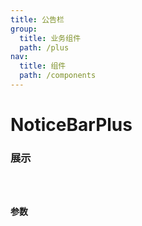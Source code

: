 ```yaml
---
title: 公告栏
group: 
  title: 业务组件
  path: /plus
nav:
  title: 组件
  path: /components
---
```


# NoticeBarPlus
### 展示

<code src="./demos/basic.tsx" />

### 参数
<API />
